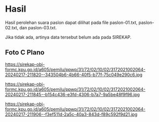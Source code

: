 # Hasil

Hasil perolehan suara paslon dapat dilihat pada file paslon-01.txt, paslon-02.txt, dan paslon-03.txt.

Jika tidak ada, artinya data tersebut belum ada pada SIREKAP.

## Foto C Plano

https://sirekap-obj-formc.kpu.go.id/a605/pemilu/ppwp/31/72/02/10/02/3172021002064-20240217-211820--343504b6-4b66-40f5-b77f-75c049e290c6.jpg

https://sirekap-obj-formc.kpu.go.id/a605/pemilu/ppwp/31/72/02/10/02/3172021002064-20240217-211845--b154c436-e3fd-4306-b7a7-9a5be48f9f96.jpg

https://sirekap-obj-formc.kpu.go.id/a605/pemilu/ppwp/31/72/02/10/02/3172021002064-20240217-211906--f3ef511d-2a5c-40a3-843d-f89c592f9d21.jpg
